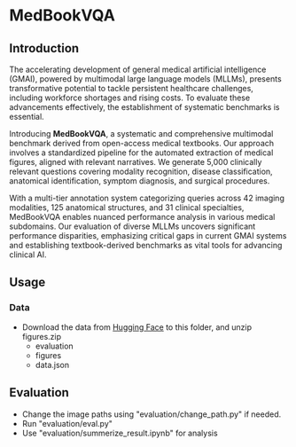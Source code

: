 # MedBookVQA

## Introduction
The accelerating development of general medical artificial intelligence (GMAI), powered by multimodal large language models (MLLMs), presents transformative potential to tackle persistent healthcare challenges, including workforce shortages and rising costs. To evaluate these advancements effectively, the establishment of systematic benchmarks is essential.

Introducing **MedBookVQA**, a systematic and comprehensive multimodal benchmark derived from open-access medical textbooks. Our approach involves a standardized pipeline for the automated extraction of medical figures, aligned with relevant narratives. We generate 5,000 clinically relevant questions covering modality recognition, disease classification, anatomical identification, symptom diagnosis, and surgical procedures.

With a multi-tier annotation system categorizing queries across 42 imaging modalities, 125 anatomical structures, and 31 clinical specialties, MedBookVQA enables nuanced performance analysis in various medical subdomains. Our evaluation of diverse MLLMs uncovers significant performance disparities, emphasizing critical gaps in current GMAI systems and establishing textbook-derived benchmarks as vital tools for advancing clinical AI.


## Usage
### Data
+ Download the data from [Hugging Face](https://huggingface.co/datasets/slyipae1/MedBookVQA/) to this folder, and unzip figures.zip
    + evaluation
    + figures
    + data.json

## Evaluation
+ Change the image paths using "evaluation/change_path.py" if needed.
+ Run "evaluation/eval.py"
+ Use "evaluation/summerize_result.ipynb" for analysis